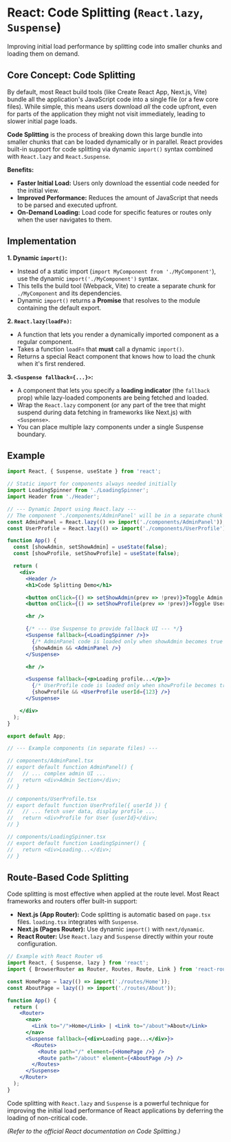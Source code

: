 # React: Code Splitting (`React.lazy`, `Suspense`)

Improving initial load performance by splitting code into smaller chunks and loading them on demand.

## Core Concept: Code Splitting

By default, most React build tools (like Create React App, Next.js, Vite) bundle all the application's JavaScript code into a single file (or a few core files). While simple, this means users download *all* the code upfront, even for parts of the application they might not visit immediately, leading to slower initial page loads.

**Code Splitting** is the process of breaking down this large bundle into smaller chunks that can be loaded dynamically or in parallel. React provides built-in support for code splitting via dynamic `import()` syntax combined with `React.lazy` and `React.Suspense`.

**Benefits:**

*   **Faster Initial Load:** Users only download the essential code needed for the initial view.
*   **Improved Performance:** Reduces the amount of JavaScript that needs to be parsed and executed upfront.
*   **On-Demand Loading:** Load code for specific features or routes only when the user navigates to them.

## Implementation

**1. Dynamic `import()`:**

*   Instead of a static import (`import MyComponent from './MyComponent'`), use the dynamic `import('./MyComponent')` syntax.
*   This tells the build tool (Webpack, Vite) to create a separate chunk for `./MyComponent` and its dependencies.
*   Dynamic `import()` returns a **Promise** that resolves to the module containing the default export.

**2. `React.lazy(loadFn)`:**

*   A function that lets you render a dynamically imported component as a regular component.
*   Takes a function `loadFn` that **must** call a dynamic `import()`.
*   Returns a special React component that knows how to load the chunk when it's first rendered.

**3. `<Suspense fallback={...}>`:**

*   A component that lets you specify a **loading indicator** (the `fallback` prop) while lazy-loaded components are being fetched and loaded.
*   Wrap the `React.lazy` component (or any part of the tree that might suspend during data fetching in frameworks like Next.js) with `<Suspense>`.
*   You can place multiple lazy components under a single Suspense boundary.

## Example

```jsx
import React, { Suspense, useState } from 'react';

// Static import for components always needed initially
import LoadingSpinner from './LoadingSpinner';
import Header from './Header';

// --- Dynamic Import using React.lazy ---
// The component './components/AdminPanel' will be in a separate chunk
const AdminPanel = React.lazy(() => import('./components/AdminPanel'));
const UserProfile = React.lazy(() => import('./components/UserProfile'));

function App() {
  const [showAdmin, setShowAdmin] = useState(false);
  const [showProfile, setShowProfile] = useState(false);

  return (
    <div>
      <Header />
      <h1>Code Splitting Demo</h1>

      <button onClick={() => setShowAdmin(prev => !prev)}>Toggle Admin Panel</button>
      <button onClick={() => setShowProfile(prev => !prev)}>Toggle User Profile</button>

      <hr />

      {/* --- Use Suspense to provide fallback UI --- */}
      <Suspense fallback={<LoadingSpinner />}>
        {/* AdminPanel code is loaded only when showAdmin becomes true */}
        {showAdmin && <AdminPanel />}
      </Suspense>

      <hr />

      <Suspense fallback={<p>Loading profile...</p>}>
        {/* UserProfile code is loaded only when showProfile becomes true */}
        {showProfile && <UserProfile userId={123} />}
      </Suspense>

    </div>
  );
}

export default App;

// --- Example components (in separate files) ---

// components/AdminPanel.tsx
// export default function AdminPanel() {
//   // ... complex admin UI ...
//   return <div>Admin Section</div>;
// }

// components/UserProfile.tsx
// export default function UserProfile({ userId }) {
//   // ... fetch user data, display profile ...
//   return <div>Profile for User {userId}</div>;
// }

// components/LoadingSpinner.tsx
// export default function LoadingSpinner() {
//   return <div>Loading...</div>;
// }
```

## Route-Based Code Splitting

Code splitting is most effective when applied at the route level. Most React frameworks and routers offer built-in support:

*   **Next.js (App Router):** Code splitting is automatic based on `page.tsx` files. `loading.tsx` integrates with `Suspense`.
*   **Next.js (Pages Router):** Use dynamic `import()` with `next/dynamic`.
*   **React Router:** Use `React.lazy` and `Suspense` directly within your route configuration.

```jsx
// Example with React Router v6
import React, { Suspense, lazy } from 'react';
import { BrowserRouter as Router, Routes, Route, Link } from 'react-router-dom';

const HomePage = lazy(() => import('./routes/Home'));
const AboutPage = lazy(() => import('./routes/About'));

function App() {
  return (
    <Router>
      <nav>
        <Link to="/">Home</Link> | <Link to="/about">About</Link>
      </nav>
      <Suspense fallback={<div>Loading page...</div>}>
        <Routes>
          <Route path="/" element={<HomePage />} />
          <Route path="/about" element={<AboutPage />} />
        </Routes>
      </Suspense>
    </Router>
  );
}
```

Code splitting with `React.lazy` and `Suspense` is a powerful technique for improving the initial load performance of React applications by deferring the loading of non-critical code.

*(Refer to the official React documentation on Code Splitting.)*